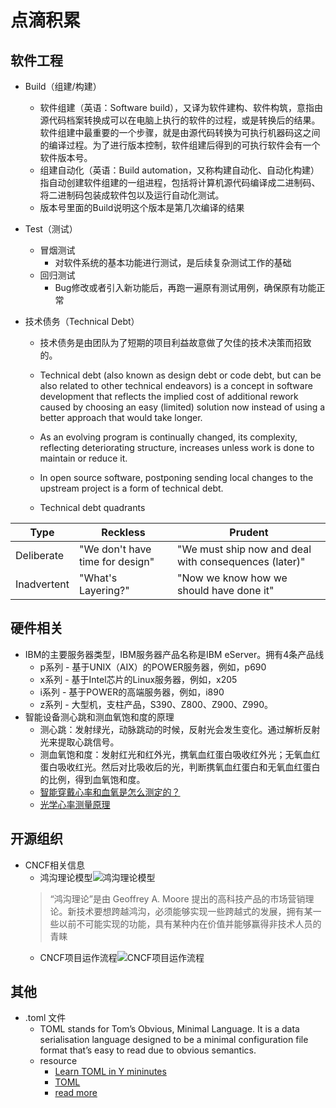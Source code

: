 # 点滴积累

## 软件工程

+ Build（组建/构建）
	+ 软件组建（英语：Software build），又译为软件建构、软件构筑，意指由源代码档案转换成可以在电脑上执行的软件的过程，或是转换后的结果。软件组建中最重要的一个步骤，就是由源代码转换为可执行机器码这之间的编译过程。为了进行版本控制，软件组建后得到的可执行软件会有一个软件版本号。
	+ 组建自动化（英语：Build automation，又称构建自动化、自动化构建）指自动创建软件组建的一组进程，包括将计算机源代码编译成二进制码、将二进制码包装成软件包以及运行自动化测试。
	+ 版本号里面的Build说明这个版本是第几次编译的结果

+ Test（测试）
	+ 冒烟测试
		- 对软件系统的基本功能进行测试，是后续复杂测试工作的基础
	+ 回归测试
		- Bug修改或者引入新功能后，再跑一遍原有测试用例，确保原有功能正常

+ 技术债务（Technical Debt）
	+ 技术债务是由团队为了短期的项目利益故意做了欠佳的技术决策而招致的。
	+ Technical debt (also known as design debt or code debt, but can be also related to other technical endeavors) is a concept in software development that reflects the implied cost of additional rework caused by choosing an easy (limited) solution now instead of using a better approach that would take longer.
	+ As an evolving program is continually changed, its complexity, reflecting deteriorating structure, increases unless work is done to maintain or reduce it.
	+ In open source software, postponing sending local changes to the upstream project is a form of technical debt.
	
	+ Technical debt quadrants

|    Type    | Reckless | Prudent |
|------------| ---------| --------|
| Deliberate | "We don't have time for design" | "We must ship now and deal with consequences (later)"|
| Inadvertent|"What's Layering?" | "Now we know how we should have done it" |


## 硬件相关
+ IBM的主要服务器类型，IBM服务器产品名称是IBM eServer。拥有4条产品线
	+ p系列 - 基于UNIX（AIX）的POWER服务器，例如，p690
	+ x系列 - 基于Intel芯片的Linux服务器，例如，x205
	+ i系列 - 基于POWER的高端服务器，例如，i890
	+ z系列 - 大型机，支柱产品，S390、Z800、Z900、Z990。
+ 智能设备测心跳和测血氧饱和度的原理
	+ 测心跳：发射绿光，动脉跳动的时候，反射光会发生变化。通过解析反射光来提取心跳信号。
	+ 测血氧饱和度：发射红光和红外光，携氧血红蛋白吸收红外光；无氧血红蛋白吸收红光。然后对比吸收后的光，判断携氧血红蛋白和无氧血红蛋白的比例，得到血氧饱和度。
	+ [智能穿戴心率和血氧是怎么测定的？](https://zhuanlan.zhihu.com/p/80871271)
	+ [光学心率测量原理](https://blog.csdn.net/kh766200466/article/details/53898291)


## 开源组织
+ CNCF相关信息
	+ 鸿沟理论模型![鸿沟理论模型](鸿沟理论模型.png)  
	>“鸿沟理论”是由 Geoffrey A. Moore 提出的高科技产品的市场营销理论。新技术要想跨越鸿沟，必须能够实现一些跨越式的发展，拥有某一些以前不可能实现的功能，具有某种内在价值并能够赢得非技术人员的青睐
	+ CNCF项目运作流程![CNCF项目运作流程](https://i.imgur.com/y5PLiA7.png)

## 其他
+ .toml 文件
	+ TOML stands for Tom’s Obvious, Minimal Language. It is a data serialisation language designed to be a minimal configuration file format that’s easy to read due to obvious semantics.
	+ resource
		+ [Learn TOML in Y mininutes](https://learnxinyminutes.com/docs/toml/)
		+ [TOML](https://en.wikipedia.org/wiki/TOML)
		+ [read more](gitee.com/openeuler/)